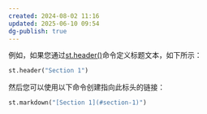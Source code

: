```yaml
---
created: 2024-08-02 11:16
updated: 2025-06-10 09:54
dg-publish: true
---
```

例如，如果您通过[st.header()](https://docs.streamlit.io/develop/api-reference/text/st.header)命令定义标题文本，如下所示：
```python
st.header("Section 1")
```



然后您可以使用以下命令创建指向此标头的链接：
```python
st.markdown("[Section 1](#section-1)")
```

